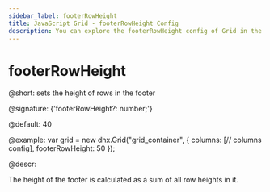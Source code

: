```yaml
---
sidebar_label: footerRowHeight
title: JavaScript Grid - footerRowHeight Config 
description: You can explore the footerRowHeight config of Grid in the documentation of the DHTMLX JavaScript UI library. Browse developer guides and API reference, try out code examples and live demos, and download a free 30-day evaluation version of DHTMLX Suite 7.
---
```


# footerRowHeight

@short: sets the height of rows in the footer

@signature: {'footerRowHeight?: number;'}

@default: 40

@example:
var grid = new dhx.Grid("grid_container", {
	columns: [// columns config],
	footerRowHeight: 50
});

@descr:
 
The height of the footer is calculated as a sum of all row heights in it.

[comment]: # (@related: grid/initialization.md#initialize-grid grid/configuration.md#headerfooter-height)
